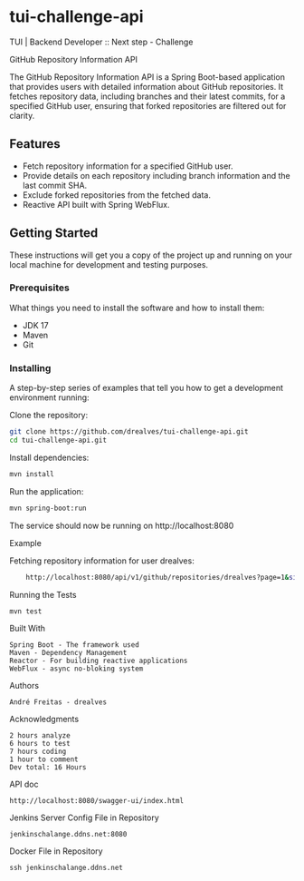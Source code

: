 # tui-challenge-api
TUI | Backend Developer :: Next step - Challenge

GitHub Repository Information API

The GitHub Repository Information API is a Spring Boot-based application that provides users with detailed information about GitHub repositories. It fetches repository data, including branches and their latest commits, for a specified GitHub user, ensuring that forked repositories are filtered out for clarity.

## Features

- Fetch repository information for a specified GitHub user.
- Provide details on each repository including branch information and the last commit SHA.
- Exclude forked repositories from the fetched data.
- Reactive API built with Spring WebFlux.

## Getting Started

These instructions will get you a copy of the project up and running on your local machine for development and testing purposes.

### Prerequisites

What things you need to install the software and how to install them:

- JDK 17
- Maven
- Git

### Installing

A step-by-step series of examples that tell you how to get a development environment running:

Clone the repository:

```bash
git clone https://github.com/drealves/tui-challenge-api.git
cd tui-challenge-api.git
```
Install dependencies:
```bash
mvn install
```
Run the application:
```bash
mvn spring-boot:run
```
The service should now be running on http://localhost:8080

Example

Fetching repository information for user drealves:
```bash
    http://localhost:8080/api/v1/github/repositories/drealves?page=1&size=5
```
Running the Tests
```bash
mvn test
```

Built With

    Spring Boot - The framework used
    Maven - Dependency Management
    Reactor - For building reactive applications
    WebFlux - async no-bloking system


Authors

    André Freitas - drealves

Acknowledgments

    2 hours analyze
    6 hours to test
    7 hours coding
    1 hour to comment
    Dev total: 16 Hours


API doc 

    http://localhost:8080/swagger-ui/index.html

Jenkins Server 
    Config File in Repository
    
    jenkinschalange.ddns.net:8080

Docker
     File in Repository
    
    ssh jenkinschalange.ddns.net
    
